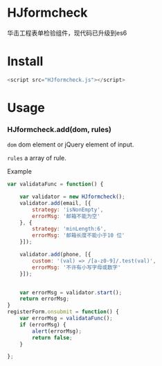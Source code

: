 # HJformcheck
华击工程表单检验组件，现代码已升级到es6

# Install

```javascript
<script src="HJformcheck.js"></script>
```

# Usage
### HJformcheck.add(dom, rules)

`dom` dom element or jQuery element of input.

`rules` a array of rule.


Example

```js
var validataFunc = function() {

    var validator = new HJformcheck();
    validator.add(email, [{
        strategy: 'isNonEmpty',
        errorMsg: '邮箱不能为空'
    }, {
        strategy: 'minLength:6',
        errorMsg: '邮箱长度不能小于10 位'
    }]);

    validator.add(phone, [{
        custom: '(val) => /[a-z0-9]/.test(val)',
        errorMsg: '不许有小写字母或数字'
    }]);


    var errorMsg = validator.start();
    return errorMsg;
}
registerForm.onsubmit = function() {
    var errorMsg = validataFunc();
    if (errorMsg) {
        alert(errorMsg);
        return false;
    }

};
```
